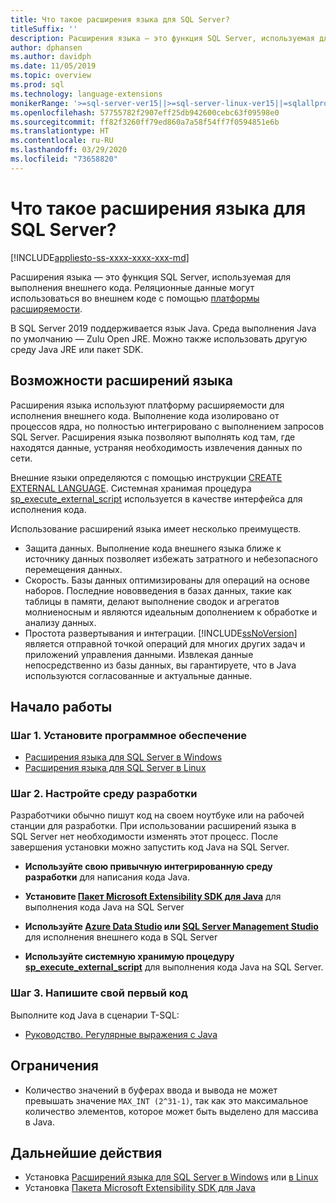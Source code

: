 ```yaml
---
title: Что такое расширения языка для SQL Server?
titleSuffix: ''
description: Расширения языка — это функция SQL Server, используемая для выполнения внешнего кода. В SQL Server 2019 поддерживается язык Java. Реляционные данные могут использоваться во внешнем коде с помощью платформы расширяемости.
author: dphansen
ms.author: davidph
ms.date: 11/05/2019
ms.topic: overview
ms.prod: sql
ms.technology: language-extensions
monikerRange: '>=sql-server-ver15||>=sql-server-linux-ver15||=sqlallproducts-allversions'
ms.openlocfilehash: 57755782f2907eff25db942600cebc63f09598e0
ms.sourcegitcommit: ff82f3260ff79ed860a7a58f54ff7f0594851e6b
ms.translationtype: HT
ms.contentlocale: ru-RU
ms.lasthandoff: 03/29/2020
ms.locfileid: "73658820"
---
```

# <a name="what-is-sql-server-language-extensions"></a>Что такое расширения языка для SQL Server?
[!INCLUDE[appliesto-ss-xxxx-xxxx-xxx-md](../includes/appliesto-ss-xxxx-xxxx-xxx-md.md)]

Расширения языка — это функция SQL Server, используемая для выполнения внешнего кода. Реляционные данные могут использоваться во внешнем коде с помощью [платформы расширяемости](concepts/extensibility-framework.md).

В SQL Server 2019 поддерживается язык Java. Среда выполнения Java по умолчанию — Zulu Open JRE. Можно также использовать другую среду Java JRE или пакет SDK.

## <a name="what-you-can-do-with-language-extensions"></a>Возможности расширений языка

Расширения языка используют платформу расширяемости для исполнения внешнего кода. Выполнение кода изолировано от процессов ядра, но полностью интегрировано с выполнением запросов SQL Server. Расширения языка позволяют выполнять код там, где находятся данные, устраняя необходимость извлечения данных по сети.

Внешние языки определяются с помощью инструкции [CREATE EXTERNAL LANGUAGE](https://docs.microsoft.com/sql/t-sql/statements/create-external-language-transact-sql). Системная хранимая процедура [sp_execute_external_script](https://docs.microsoft.com/sql/relational-databases/system-stored-procedures/sp-execute-external-script-transact-sql) используется в качестве интерфейса для исполнения кода.

Использование расширений языка имеет несколько преимуществ.

+ Защита данных. Выполнение кода внешнего языка ближе к источнику данных позволяет избежать затратного и небезопасного перемещения данных.
+ Скорость. Базы данных оптимизированы для операций на основе наборов. Последние нововведения в базах данных, такие как таблицы в памяти, делают выполнение сводок и агрегатов молниеносным и являются идеальным дополнением к обработке и анализу данных.
+ Простота развертывания и интеграции. [!INCLUDE[ssNoVersion](../includes/ssnoversion-md.md)] является отправной точкой операций для многих других задач и приложений управления данными. Извлекая данные непосредственно из базы данных, вы гарантируете, что в Java используются согласованные и актуальные данные.

## <a name="how-to-get-started"></a>Начало работы

### <a name="step-1-install-the-software"></a>Шаг 1. Установите программное обеспечение

+ [Расширения языка для SQL Server в Windows](install/install-sql-server-language-extensions-on-windows.md)
+ [Расширения языка для SQL Server в Linux](../linux/sql-server-linux-setup-language-extensions.md)

### <a name="step-2-configure-a-development-tool"></a>Шаг 2. Настройте среду разработки

Разработчики обычно пишут код на своем ноутбуке или на рабочей станции для разработки. При использовании расширений языка в SQL Server нет необходимости изменять этот процесс. После завершения установки можно запустить код Java на SQL Server.

+ **Используйте свою привычную интегрированную среду разработки** для написания кода Java.

+ **Установите [Пакет Microsoft Extensibility SDK для Java](how-to/extensibility-sdk-java-sql-server.md)** для выполнения кода Java на SQL Server

+ **Используйте [Azure Data Studio](https://docs.microsoft.com/sql/azure-data-studio/what-is) или [SQL Server Management Studio](https://docs.microsoft.com/sql/ssms/sql-server-management-studio-ssms)** для исполнения внешнего кода в SQL Server

+ **Используйте системную хранимую процедуру [sp_execute_external_script](https://docs.microsoft.com/sql/relational-databases/system-stored-procedures/sp-execute-external-script-transact-sql)** для выполнения кода Java на SQL Server.

### <a name="step-3-write-your-first-code"></a>Шаг 3. Напишите свой первый код

Выполните код Java в сценарии T-SQL:

+ [Руководство. Регулярные выражения с Java](tutorials/search-for-string-using-regular-expressions-in-java.md)

## <a name="limitations"></a>Ограничения

+ Количество значений в буферах ввода и вывода не может превышать значение `MAX_INT (2^31-1)`, так как это максимальное количество элементов, которое может быть выделено для массива в Java.

## <a name="next-steps"></a>Дальнейшие действия

+ Установка [Расширений языка для SQL Server в Windows](install/install-sql-server-language-extensions-on-windows.md) или [в Linux](../linux/sql-server-linux-setup-language-extensions.md)
+ Установка [Пакета Microsoft Extensibility SDK для Java](how-to/extensibility-sdk-java-sql-server.md)
